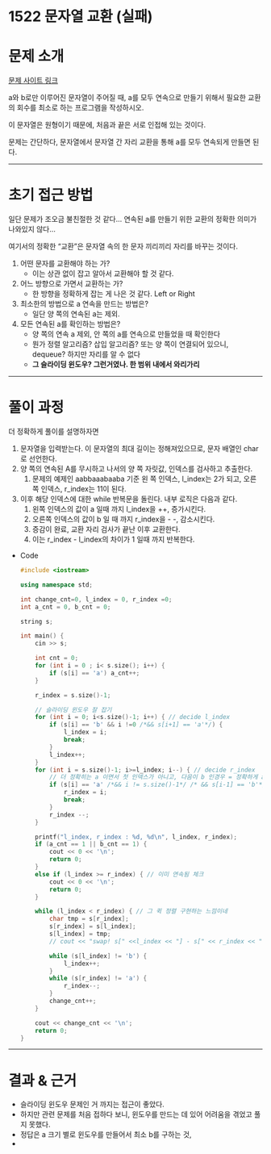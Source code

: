 # 1522 문자열 교환 (실패)

# 문제 소개

[문제 사이트 링크](https://www.acmicpc.net/problem/1522)

a와 b로만 이루어진 문자열이 주어질 때,  a를 모두 연속으로 만들기 위해서 필요한 교환의 회수를 최소로 하는 프로그램을 작성하시오.

이 문자열은 원형이기 때문에, 처음과 끝은 서로 인접해 있는 것이다.

문제는 간단하다, 문자열에서 문자열 간 자리 교환을 통해 a를 모두 연속되게 만들면 된다.

---

# 초기 접근 방법

일단 문제가 조오금 불친절한 것 같다… 연속된 a를 만들기 위한 교환의 정확한 의미가 나와있지 않다…

여기서의 정확한 “교환”은 문자열 속의 한 문자 끼리끼리 자리를 바꾸는 것이다.

1. 어떤 문자를 교환해야 하는 가?
    - 이는 상관 없이 잡고 알아서 교환해야 할 것 같다.
2. 어느 방향으로 가면서 교환하는 가?
    - 한 방향을 정확하게 잡는 게 나은 것 같다. Left or Right
3. 최소한의 방법으로 a 연속을 만드는 방법은?
    - 일단 양 쪽의 연속된 a는 제외.
4. 모든 연속된 a를 확인하는 방법은?
    - 양 쪽의 연속 a 제외, 안 쪽의 a를 연속으로 만들었을 때 확인한다
    - 뭔가 정렬 알고리즘? 삽입 알고리즘?
    또는 양 쪽이 연결되어 있으니, dequeue? 하지만 자리를 알 수 없다
    - **그 슬라이딩 윈도우? 그런거였나. 한 범위 내에서 와리가리**

---

# 풀이 과정

더 정확하게 풀이를 설명하자면

1. 문자열을 입력받는다. 이 문자열의 최대 길이는 정해져있으므로, 문자 배열인 char 로 선언한다.
2. 양 쪽의 연속된 A를 무시하고 나서의 양 쪽 자릿값, 인덱스를 검사하고 추출한다.
    1. 문제의 예제인 aabbaaabaaba 기준 
    왼 쪽 인덱스, l_index는 2가 되고, 오른쪽 인덱스, r_index는 11이 된다.
3. 이후 해당 인덱스에 대한 while 반복문을 돌린다. 내부 로직은 다음과 같다.
    1. 왼쪽 인덱스의 값이 a 일때 까지 l_index을 ++, 증가시킨다.
    2. 오른쪽 인덱스의 값이 b 일 때 까지 r_index을  - -, 감소시킨다.
    3. 증감이 완료, 교환 자리 검사가 끝난 이후 교환한다. 
    4. 이는 r_index - l_index의 차이가 1 일때 까지 반복한다.
- Code
    
    ```cpp
    #include <iostream>
    
    using namespace std;
    
    int change_cnt=0, l_index = 0, r_index =0;
    int a_cnt = 0, b_cnt = 0;
    
    string s;
    
    int main() {
        cin >> s;
    
        int cnt = 0;
        for (int i = 0 ; i< s.size(); i++) {
            if (s[i] == 'a') a_cnt++;
        }
    
        r_index = s.size()-1;
    
        // 슬라이딩 윈도우 잘 잡기
        for (int i = 0; i<s.size()-1; i++) { // decide l_index
            if (s[i] == 'b' && i !=0 /*&& s[i+1] == 'a'*/) {
                l_index = i;
                break;
            }
            l_index++;
        }
        for (int i = s.size()-1; i>=l_index; i--) { // decide r_index
            // 더 정확히는 a 이면서 첫 인덱스가 아니고, 다음이 b 인경우 = 정확하게 a를 끊어야 함
            if (s[i] == 'a' /*&& i != s.size()-1*/ /* && s[i-1] == 'b'*/) {
                r_index = i;
                break;
            }
            r_index --;
        }
    
        printf("l_index, r_index : %d, %d\n", l_index, r_index);
        if (a_cnt == 1 || b_cnt == 1) {
            cout << 0 << '\n';
            return 0;
        }
        else if (l_index >= r_index) { // 이미 연속됨 체크
            cout << 0 << '\n';
            return 0;
        }
    
        while (l_index < r_index) { // 그 퀵 정렬 구현하는 느낌이네
            char tmp = s[r_index];
            s[r_index] = s[l_index];
            s[l_index] = tmp;
            // cout << "swap! s[" <<l_index << "] - s[" << r_index << "], output = " << s << '\n';
    
            while (s[l_index] != 'b') {
                l_index++;
            }
            while (s[r_index] != 'a') {
                r_index--;
            }
            change_cnt++;
        }
    
        cout << change_cnt << '\n';
        return 0;
    }
    ```
    

---

# 결과 & 근거

- 슬라이딩 윈도우 문제인 거 까지는 접근이 좋았다.
- 하지만 관련 문제를 처음 접하다 보니, 윈도우를 만드는 데 있어 어려움을 겪었고 풀지 못했다.
- 정답은  a 크기 별로 윈도우를 만들어서 최소 b를 구하는 것,
-
